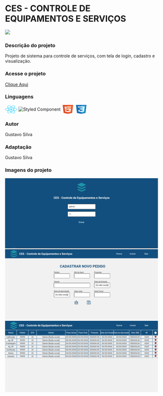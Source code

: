 <h1> CES - CONTROLE DE EQUIPAMENTOS E SERVIÇOS  </h1>

<img src="https://img.shields.io/badge/STATUS%20-Em%20contru%C3%A7%C3%A3o-yellow"/>

<h3>Descrição do projeto</h3> 
<p> Projeto de sistema para controle de serviços, com tela de login, cadastro e visualização. </p>

<h3>Acesse o projeto</h3><a href="https://gustavocrs.github.io/ces">Clique Aqui</a>

<div><p><h3>Linguagens</h3></p>

<img align="center" alt="React" height="30" width="40" src="https://raw.githubusercontent.com/devicons/devicon/master/icons/react/react-original.svg">
<img align="center" alt="Styled Component" height="30" width="40" src="https://www.daggala.com/static/228867c3668e439101821568a8a03b54/19ca5/sc.png">
<img align="center" alt="HTML" height="30" width="40" src="https://raw.githubusercontent.com/devicons/devicon/master/icons/html5/html5-original.svg">
<img align="center" alt="CSS" height="30" width="40" src="https://raw.githubusercontent.com/devicons/devicon/master/icons/css3/css3-original.svg">

</div>

<p><h3>Autor</h3> Gustavo Silva </p>
<p><h3>Adaptação</h3> Gustavo Silva</p>

<h3>Imagens do projeto</h3>
<img alt="Imagem do projeto" src="./src/img/design/Login.png"/>
<img alt="Imagem do projeto" src="./src/img/design/Cadastro.png"/>
<img alt="Imagem do projeto" src="./src/img/design/Principal.png"/>
